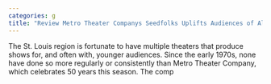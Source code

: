 ```yaml
---
categories: g
title: "Review Metro Theater Companys Seedfolks Uplifts Audiences of All Ages"
---
```


      
      

      
         
 The St. Louis region is fortunate to have multiple theaters that produce shows for, and often with, younger audiences. Since the early 1970s, none have done so more regularly or consistently than Metro Theater Company, which celebrates 50 years this season. The comp